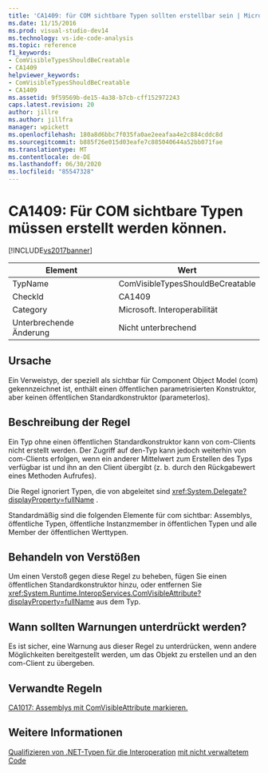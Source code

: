 ```yaml
---
title: 'CA1409: für COM sichtbare Typen sollten erstellbar sein | Microsoft-Dokumentation'
ms.date: 11/15/2016
ms.prod: visual-studio-dev14
ms.technology: vs-ide-code-analysis
ms.topic: reference
f1_keywords:
- ComVisibleTypesShouldBeCreatable
- CA1409
helpviewer_keywords:
- ComVisibleTypesShouldBeCreatable
- CA1409
ms.assetid: 9f59569b-de15-4a38-b7cb-cff152972243
caps.latest.revision: 20
author: jillre
ms.author: jillfra
manager: wpickett
ms.openlocfilehash: 180a8d6bbc7f035fa0ae2eeafaa4e2c884cddc8d
ms.sourcegitcommit: b885f26e015d03eafe7c885040644a52bb071fae
ms.translationtype: MT
ms.contentlocale: de-DE
ms.lasthandoff: 06/30/2020
ms.locfileid: "85547328"
---
```

# <a name="ca1409-com-visible-types-should-be-creatable"></a>CA1409: Für COM sichtbare Typen müssen erstellt werden können.
[!INCLUDE[vs2017banner](../includes/vs2017banner.md)]

|Element|Wert|
|-|-|
|TypName|ComVisibleTypesShouldBeCreatable|
|CheckId|CA1409|
|Category|Microsoft. Interoperabilität|
|Unterbrechende Änderung|Nicht unterbrechend|

## <a name="cause"></a>Ursache
 Ein Verweistyp, der speziell als sichtbar für Component Object Model (com) gekennzeichnet ist, enthält einen öffentlichen parametrisierten Konstruktor, aber keinen öffentlichen Standardkonstruktor (parameterlos).

## <a name="rule-description"></a>Beschreibung der Regel
 Ein Typ ohne einen öffentlichen Standardkonstruktor kann von com-Clients nicht erstellt werden. Der Zugriff auf den-Typ kann jedoch weiterhin von com-Clients erfolgen, wenn ein anderer Mittelwert zum Erstellen des Typs verfügbar ist und ihn an den Client übergibt (z. b. durch den Rückgabewert eines Methoden Aufrufes).

 Die Regel ignoriert Typen, die von abgeleitet sind <xref:System.Delegate?displayProperty=fullName> .

 Standardmäßig sind die folgenden Elemente für com sichtbar: Assemblys, öffentliche Typen, öffentliche Instanzmember in öffentlichen Typen und alle Member der öffentlichen Werttypen.

## <a name="how-to-fix-violations"></a>Behandeln von Verstößen
 Um einen Verstoß gegen diese Regel zu beheben, fügen Sie einen öffentlichen Standardkonstruktor hinzu, oder entfernen Sie <xref:System.Runtime.InteropServices.ComVisibleAttribute?displayProperty=fullName> aus dem Typ.

## <a name="when-to-suppress-warnings"></a>Wann sollten Warnungen unterdrückt werden?
 Es ist sicher, eine Warnung aus dieser Regel zu unterdrücken, wenn andere Möglichkeiten bereitgestellt werden, um das Objekt zu erstellen und an den com-Client zu übergeben.

## <a name="related-rules"></a>Verwandte Regeln
 [CA1017: Assemblys mit ComVisibleAttribute markieren.](../code-quality/ca1017-mark-assemblies-with-comvisibleattribute.md)

## <a name="see-also"></a>Weitere Informationen
 [Qualifizieren von .NET-Typen für die Interoperation](https://msdn.microsoft.com/library/4b8afb52-fb8d-4e65-b47c-fd82956a3cdd) [mit nicht verwaltetem Code](https://msdn.microsoft.com/library/ccb68ce7-b0e9-4ffb-839d-03b1cd2c1258)
